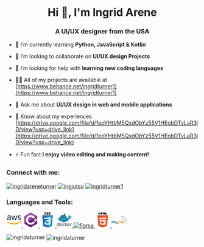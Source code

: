 <h1 align="center">Hi 👋, I'm Ingrid Arene</h1>
<h3 align="center">A UI/UX designer from the USA</h3>

- 🌱 I’m currently learning **Python, JavaScript & Kotlin**

- 👯 I’m looking to collaborate on **UI/UX design Projects**

- 🤝 I’m looking for help with **learning new coding languages**

- 👨‍💻 All of my projects are available at [https://www.behance.net/ingridturner1](https://www.behance.net/ingridturner1)

- 💬 Ask me about **UI/UX design in web and mobile applications**

- 📄 Know about my experiences [https://drive.google.com/file/d/1eoYHtbM5QxdObYz55V1HEobDTvLaR3jD/view?usp=drive_link](https://drive.google.com/file/d/1eoYHtbM5QxdObYz55V1HEobDTvLaR3jD/view?usp=drive_link)

- ⚡ Fun fact **I enjoy video editing and making content!**

<h3 align="left">Connect with me:</h3>
<p align="left">
<a href="https://linkedin.com/in/ingridareneturner" target="blank"><img align="center" src="https://raw.githubusercontent.com/rahuldkjain/github-profile-readme-generator/master/src/images/icons/Social/linked-in-alt.svg" alt="ingridareneturner" height="30" width="40" /></a>
<a href="https://instagram.com/ingjutsu" target="blank"><img align="center" src="https://raw.githubusercontent.com/rahuldkjain/github-profile-readme-generator/master/src/images/icons/Social/instagram.svg" alt="ingjutsu" height="30" width="40" /></a>
<a href="https://www.behance.net/ingridturner1" target="blank"><img align="center" src="https://raw.githubusercontent.com/rahuldkjain/github-profile-readme-generator/master/src/images/icons/Social/behance.svg" alt="ingridturner1" height="30" width="40" /></a>
</p>

<h3 align="left">Languages and Tools:</h3>
<p align="left"> <a href="https://aws.amazon.com" target="_blank" rel="noreferrer"> <img src="https://raw.githubusercontent.com/devicons/devicon/master/icons/amazonwebservices/amazonwebservices-original-wordmark.svg" alt="aws" width="40" height="40"/> </a> <a href="https://www.w3schools.com/cs/" target="_blank" rel="noreferrer"> <img src="https://raw.githubusercontent.com/devicons/devicon/master/icons/csharp/csharp-original.svg" alt="csharp" width="40" height="40"/> </a> <a href="https://www.w3schools.com/css/" target="_blank" rel="noreferrer"> <img src="https://raw.githubusercontent.com/devicons/devicon/master/icons/css3/css3-original-wordmark.svg" alt="css3" width="40" height="40"/> </a> <a href="https://www.docker.com/" target="_blank" rel="noreferrer"> <img src="https://raw.githubusercontent.com/devicons/devicon/master/icons/docker/docker-original-wordmark.svg" alt="docker" width="40" height="40"/> </a> <a href="https://www.figma.com/" target="_blank" rel="noreferrer"> <img src="https://www.vectorlogo.zone/logos/figma/figma-icon.svg" alt="figma" width="40" height="40"/> </a> <a href="https://www.w3.org/html/" target="_blank" rel="noreferrer"> <img src="https://raw.githubusercontent.com/devicons/devicon/master/icons/html5/html5-original-wordmark.svg" alt="html5" width="40" height="40"/> </a> <a href="https://www.mysql.com/" target="_blank" rel="noreferrer"> <img src="https://raw.githubusercontent.com/devicons/devicon/master/icons/mysql/mysql-original-wordmark.svg" alt="mysql" width="40" height="40"/> </a> </p>

<p><img align="left" src="https://github-readme-stats.vercel.app/api/top-langs?username=ingridaturner&show_icons=true&locale=en&layout=compact" alt="ingridaturner" /></p>

<p>&nbsp;<img align="center" src="https://github-readme-stats.vercel.app/api?username=ingridaturner&show_icons=true&locale=en" alt="ingridaturner" /></p>
